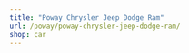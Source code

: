 ```yaml
---
title: "Poway Chrysler Jeep Dodge Ram"
url: /poway/poway-chrysler-jeep-dodge-ram/
shop: car
---
```

